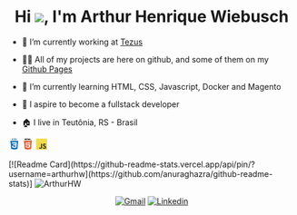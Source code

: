 <h1 align="center">Hi  <img src="https://raw.githubusercontent.com/kaueMarques/kaueMarques/master/hi.gif" width="30px">, I'm Arthur Henrique Wiebusch</h1>

- 🔭 I’m currently working at [Tezus](https://github.com/tezusecommerce)

- 👨‍💻 All of my projects are here on github, and some of them on my [Github Pages](https://arthurhw.github.io)

- 🌱 I’m currently learning HTML, CSS, Javascript, Docker and Magento

- 🤔 I aspire to become a fullstack developer

- 🏠 I live in Teutônia, RS - Brasil

<p align="left">
  <img src="https://raw.githubusercontent.com/devicons/devicon/master/icons/css3/css3-plain-wordmark.svg" alt="css3"  width="20" height="20"/>
  <img src="https://raw.githubusercontent.com/devicons/devicon/master/icons/html5/html5-original-wordmark.svg" alt="html5"  width="20" height="20"/>
  <img src="https://raw.githubusercontent.com/devicons/devicon/master/icons/javascript/javascript-original.svg" alt="javascript" width="20" height="20"/>
</p>
[![Readme Card](https://github-readme-stats.vercel.app/api/pin/?username=arthurhw](https://github.com/anuraghazra/github-readme-stats)]
<img src="https://github-readme-stats.vercel.app/api?username=arthurhw&show_icons=true&count_private=true" alt="ArthurHW"/>

<p align="center">
  <a href="mailto:arturh07@gmail.com" target="_blank"><img src="https://image.flaticon.com/icons/png/512/281/281769.png" alt="Gmail" height="30" width="30"></a>
  <a href="https://www.linkedin.com/in/arthur-h-wiebusch" target="_blank"><img src="https://image.flaticon.com/icons/png/512/1384/1384874.png" alt="Linkedin" height="30" width="30"/></a>
</p>

